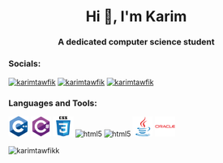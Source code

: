 <h1 align="center">Hi 👋, I'm Karim</h1>
<h3 align="center">A dedicated computer science student</h3>


<h3 align="left">Socials:</h3>
<p align="left">
<a href="https://www.linkedin.com/in/karim-tawfik2004"
  target="blank"><img align="center" src="https://raw.githubusercontent.com/rahuldkjain/github-profile-readme-generator/master/src/images/icons/Social/linked-in-alt.svg" alt="karimtawfik" height="30" width="40" /></a> <a href="[https://www.linkedin.com/in/karim-tawfik2004](https://leetcode.com/u/karimtawfik/)"
  target="blank"><img align="center" src="https://upload.wikimedia.org/wikipedia/commons/8/8e/LeetCode_Logo_1.png" alt="karimtawfik" height="30" width="40" /></a>
  <a href="https://www.hackerrank.com/profile/karimtawfik481"
  target="blank"><img align="center" src="https://upload.wikimedia.org/wikipedia/commons/6/65/HackerRank_logo.png" alt="karimtawfik" height="30" width="40" /></a>




</p>

<h3 align="left">Languages and Tools:</h3>
<p align="left"> <img src="https://raw.githubusercontent.com/devicons/devicon/master/icons/cplusplus/cplusplus-original.svg" alt="cplusplus" width="40" height="40"/> <img src="https://raw.githubusercontent.com/devicons/devicon/master/icons/csharp/csharp-original.svg" alt="csharp" width="40" height="40"/>  <img src="https://raw.githubusercontent.com/devicons/devicon/master/icons/css3/css3-original-wordmark.svg" alt="css3" width="40" height="40"/> 
<img src="https://neosmart.net/blog/wp-content/uploads/2019/06/dot-NET-Core.png" alt="html5" width="40" height="40"/> 
 <img src="https://upload.wikimedia.org/wikipedia/commons/8/87/Sql_data_base_with_logo.png" alt="html5" width="40" height="40"/>  <img src="https://raw.githubusercontent.com/devicons/devicon/master/icons/java/java-original.svg" alt="java" width="40" height="40"/>  <img src="https://raw.githubusercontent.com/devicons/devicon/master/icons/oracle/oracle-original.svg" alt="oracle" width="40" height="40"/> </a> </p>

<p><img align="center" src="https://github-readme-stats.vercel.app/api/top-langs?username=karimtawfikk&show_icons=true&locale=en&layout=compact" alt="karimtawfikk" /></p>




